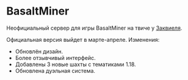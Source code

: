 # BasaltMiner

Неофициальный сервер для игры BasaltMiner на твиче у [Заквиеля](https://www.twitch.tv/zakvielchannel).

Официальная версия выйдет в марте-апреле. Изменения:
- Обновлён дизайн.
- Более отзывчивый интерфейс.
- Добавлены 3 новые шахты с тематиками 1.18.
- Обновлена дуэльная система.